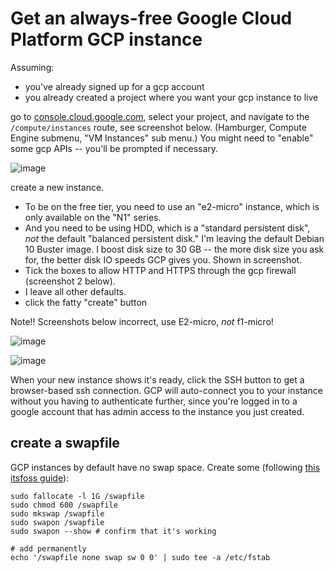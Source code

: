 # Get an always-free Google Cloud Platform GCP instance

Assuming:
* you've already signed up for a gcp account
* you already created a project where you want your gcp instance to live

go to [console.cloud.google.com](https://console.cloud.google.com), select your project, and navigate to the `/compute/instances` route, see screenshot below. (Hamburger, Compute Engine submenu, "VM Instances" sub menu.) You might need to "enable" some gcp APIs -- you'll be prompted if necessary.


![image](https://user-images.githubusercontent.com/1174653/123358015-e8234b00-d527-11eb-8acd-7d3b53ac65ba.png)

create a new instance.

* To be on the free tier, you need to use an "e2-micro" instance, which is only available on the "N1" series.
* And you need to be using HDD, which is a "standard persistent disk", _not_ the default "balanced persistent disk." I'm leaving the default Debian 10 Buster image. I boost disk size to 30 GB -- the more disk size you ask for, the better disk IO speeds GCP gives you. Shown in screenshot.
* Tick the boxes to allow HTTP and HTTPS through the gcp firewall (screenshot 2 below).
* I leave all other defaults.
* click the fatty "create" button

Note!! Screenshots below incorrect, use E2-micro, _not_ f1-micro!

![image](https://user-images.githubusercontent.com/1174653/123358233-5a942b00-d528-11eb-93e9-b82500428a33.png)

![image](https://user-images.githubusercontent.com/1174653/123358387-a941c500-d528-11eb-9873-1a73548a8d54.png)

When your new instance shows it's ready, click the SSH button to get a browser-based ssh connection. GCP will auto-connect you to your instance without you having to authenticate further, since you're logged in to a google account that has admin access to the instance you just created.

## create a swapfile

GCP instances by default have no swap space. Create some (following [this itsfoss guide](https://itsfoss.com/create-swap-file-linux/)):

    sudo fallocate -l 1G /swapfile
    sudo chmod 600 /swapfile
    sudo mkswap /swapfile
    sudo swapon /swapfile
    sudo swapon --show # confirm that it's working

    # add permanently
    echo '/swapfile none swap sw 0 0' | sudo tee -a /etc/fstab
